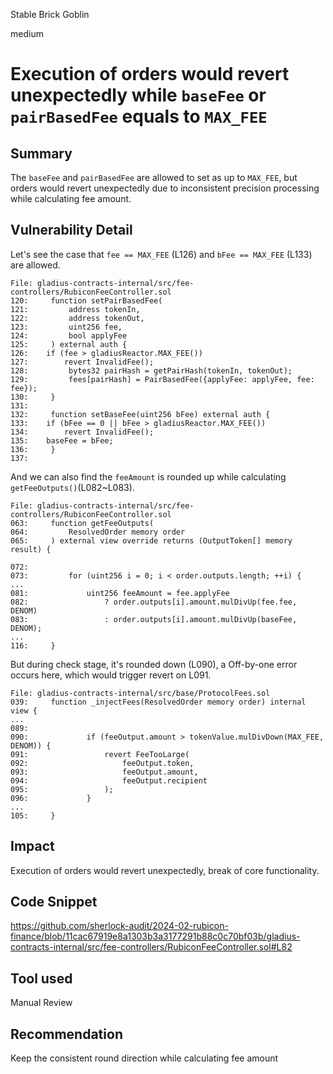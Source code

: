 Stable Brick Goblin

medium

# Execution of orders would revert unexpectedly while ````baseFee```` or ````pairBasedFee```` equals to ````MAX_FEE````

## Summary
The ````baseFee```` and ````pairBasedFee```` are allowed to set as up to ````MAX_FEE````,  but orders would revert unexpectedly due to inconsistent precision processing while calculating fee amount.

## Vulnerability Detail
Let's see the case that ````fee == MAX_FEE```` (L126) and ````bFee == MAX_FEE```` (L133) are allowed.
```solidity
File: gladius-contracts-internal/src/fee-controllers/RubiconFeeController.sol
120:     function setPairBasedFee(
121:         address tokenIn,
122:         address tokenOut,
123:         uint256 fee,
124:         bool applyFee
125:     ) external auth {
126: 	if (fee > gladiusReactor.MAX_FEE())
127: 	    revert InvalidFee();
128:         bytes32 pairHash = getPairHash(tokenIn, tokenOut);
129:         fees[pairHash] = PairBasedFee({applyFee: applyFee, fee: fee});
130:     }
131: 
132:     function setBaseFee(uint256 bFee) external auth {
133: 	if (bFee == 0 || bFee > gladiusReactor.MAX_FEE())
134: 	    revert InvalidFee();
135: 	baseFee = bFee;
136:     }
137: 

```
And we can also find the ````feeAmount```` is rounded up while calculating ````getFeeOutputs()````(L082\~L083).
```solidity
File: gladius-contracts-internal/src/fee-controllers/RubiconFeeController.sol
063:     function getFeeOutputs(
064:         ResolvedOrder memory order
065:     ) external view override returns (OutputToken[] memory result) {	

072: 
073:         for (uint256 i = 0; i < order.outputs.length; ++i) {
...
081:             uint256 feeAmount = fee.applyFee
082:                 ? order.outputs[i].amount.mulDivUp(fee.fee, DENOM)
083:                 : order.outputs[i].amount.mulDivUp(baseFee, DENOM);
...
116:     }

```
But during check stage, it's rounded down (L090),  a Off-by-one error occurs here, which would trigger revert on L091.
```solidity
File: gladius-contracts-internal/src/base/ProtocolFees.sol
039:     function _injectFees(ResolvedOrder memory order) internal view {
...
089: 	    
090:             if (feeOutput.amount > tokenValue.mulDivDown(MAX_FEE, DENOM)) {
091:                 revert FeeTooLarge(
092:                     feeOutput.token,
093:                     feeOutput.amount,
094:                     feeOutput.recipient
095:                 );
096:             }
...
105:     }

```

## Impact
Execution of orders would revert unexpectedly, break of core functionality.

## Code Snippet
https://github.com/sherlock-audit/2024-02-rubicon-finance/blob/11cac67919e8a1303b3a3177291b88c0c70bf03b/gladius-contracts-internal/src/fee-controllers/RubiconFeeController.sol#L82

## Tool used

Manual Review

## Recommendation
Keep the consistent round direction while calculating fee amount
